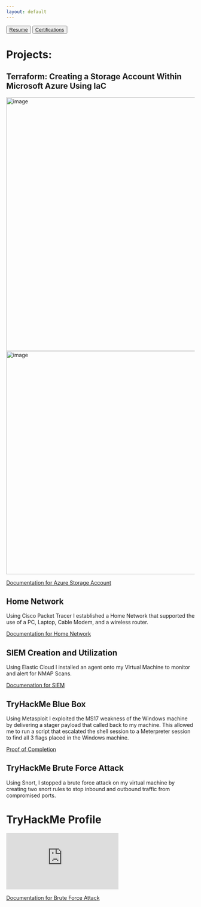 ```yaml
---
layout: default
---
```


 <button>
    <a type="button" href="https://pacy035.github.io/Resume/"> Resume</a>
 </button> 
  <button>
    <a type="button" href="https://pacy035.github.io/Certifications/"> Certifications</a>
 </button> 

# Projects:

## Terraform: Creating a Storage Account Within Microsoft Azure Using IaC
<img width="595" height="676" alt="image" src="https://github.com/user-attachments/assets/54075256-96d1-48a3-b402-d531bfb5543c" />

<img width="630" height="595" alt="image" src="https://github.com/user-attachments/assets/b61177db-a3e9-4ebf-9f91-228885e76c0d" />

[Documentation for Azure Storage Account](https://github.com/pacy035/Will.github.io/blob/main/Terraform%20Creating%20An%20Azure%20Storage%20Account.pdf)

## Home Network

Using Cisco Packet Tracer I established a Home Network that supported the use of a PC, Laptop, Cable Modem, and a wireless router.

[Documentation for Home Network](https://github.com/pacy035/Will.github.io/blob/main/Home%20Network.pdf)

## SIEM Creation and Utilization

Using Elastic Cloud I installed an agent onto my Virtual Machine to monitor and alert for NMAP Scans.

[Documenation for SIEM](https://github.com/pacy035/Will.github.io/blob/main/Creating%20and%20Running%20SIEM.pdf)

## TryHackMe Blue Box

Using Metasploit I exploited the MS17 weakness of the Windows machine by delivering a stager payload that called back to my machine. This allowed me to run a script that escalated the shell session to a Meterpreter session to find all 3 flags placed in the Windows machine.

[Proof of Completion](https://github.com/pacy035/Will.github.io/blob/b7ff4006fcabf922a2f40f543f20cb11c3c97843/THM%20Blue%20Metasploit%20Badge.png)

## TryHackMe Brute Force Attack

Using Snort, I stopped a brute force attack on my virtual machine by creating two snort rules to stop inbound and outbound traffic from compromised ports.

# TryHackMe Profile                                                                                                    
<iframe src="https://tryhackme.com/api/v2/badges/public-profile?userPublicId=4006990" style='border:none;'></iframe>  

[Documentation for Brute Force Attack](https://github.com/pacy035/Will.github.io/blob/e99a0bcedc9cbe7f30b8123fdd00df51825ee9bd/Using%20Snort%20to%20Stop%20Brute%20Force%20Attack.pdf)

```
